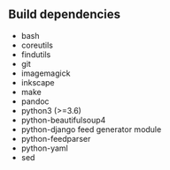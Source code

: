 ## Build dependencies

* bash
* coreutils
* findutils
* git
* imagemagick
* inkscape
* make
* pandoc
* python3 (>=3.6)
* python-beautifulsoup4
* python-django feed generator module
* python-feedparser
* python-yaml
* sed
